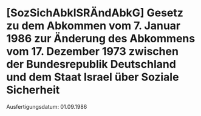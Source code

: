 # [SozSichAbkISRÄndAbkG] Gesetz zu dem Abkommen vom 7. Januar 1986 zur Änderung des Abkommens vom 17. Dezember 1973 zwischen der Bundesrepublik Deutschland und dem Staat Israel über Soziale Sicherheit

Ausfertigungsdatum: 01.09.1986

 